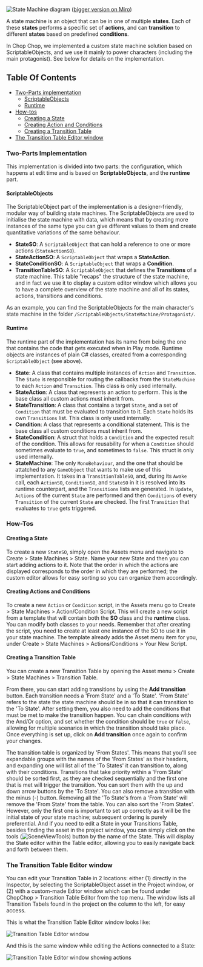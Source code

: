 ![State Machine diagram](https://github.com/UnityTechnologies/open-project-1/blob/main/Docs/WikiImages/StateMachine_diagram.jpg)
([bigger version on Miro](https://miro.com/app/board/o9J_khLZ3kQ=/?moveToWidget=3074457350985450798&cot=14))

A state machine is an object that can be in one of multiple **states**. Each of these **states** performs a specific set of **actions**, and can **transition** to different **states** based on predefined **conditions**.

In Chop Chop, we implemented a custom state machine solution based on ScriptableObjects, and we use it mainly to power characters (including the main protagonist). See below for details on the implementation.

## Table Of Contents
- [Two-Parts implementation](#two-parts-implementation)
	- [ScriptableObjects](#scriptableobjects)
	- [Runtime](#runtime)
- [How-tos](#how-tos)
	- [Creating a State](#creating-a-state)
	- [Creating Action and Conditions](#creating-actions-and-conditions)
	- [Creating a Transition Table](#creating-a-transition-table)
- [The Transition Table Editor window](#the-transition-table-editor-window)

### Two-Parts Implementation
This implementation is divided into two parts: the configuration, which happens at edit time and is based on **ScriptableObjects**, and the **runtime** part.

#### ScriptableObjects
The ScriptableObject part of the implementation is a designer-friendly, modular way of building state machines. The ScriptableObjects are used to initialise the state machine with data, which means that by creating more instances of the same type you can give different values to them and create quantitative variations of the same behaviour.

- **StateSO**: A `ScriptableObject` that can hold a reference to one or more actions (`StateActionSO`). 
- **StateActionSO**: A `ScriptableObject` that wraps a **StateAction**.
- **StateConditionSO**: A `ScriptableObject` that wraps a **Condition**.
- **TransitionTableSO**: A `ScriptableObject` that defines the **Transitions** of a state machine. This table "recaps" the structure of the state machine, and in fact we use it to display a custom editor window which allows you to have a complete overview of the state machine and all of its states, actions, transitions and conditions.

As an example, you can find the ScriptableObjects for the main character's state machine in the folder `/ScriptableObjects/StateMachine/Protagonist/`.

#### Runtime
The runtime part of the implementation has its name from being the one that contains the code that gets executed when in Play mode. Runtime objects are instances of plain C# classes, created from a corresponding `ScriptableObject` (see above).

- **State**: A class that contains multiple instances of `Action` and `Transition`. The `State` is responsible for routing the callbacks from the `StateMachine` to each `Action` and `Transition`. This class is only used internally.
- **StateAction**: A class that represents an action to perform. This is the base class all custom actions must inherit from.
- **StateTransition**: A class that contains a target `State`, and a set of `Condition` that must be evaluated to transition to it. Each `State` holds its own `Transitions` list. This class is only used internally.
- **Condition**: A class that represents a conditional statement. This is the base class all custom conditions must inherit from.
- **StateCondition**: A struct that holds a `Condition` and the expected result of the condition. This allows for reusability for when a `Condition` should sometimes evaluate to `true`, and sometimes to `false`. This struct is only used internally.
- **StateMachine**: The only `MonoBehaviour`, and the one that should be attatched to any `GameObject` that wants to make use of this implementation. It takes in a `TransitionTableSO`, and, during its `Awake` call, each `ActionSO`, `ConditionSO`, and `StateSO` in it is resolved into its runtime counterpart, and the `Transitions` lists are generated. In `Update`, `Actions` of the current `State` are performed and then `Conditions` of every `Transition` of the current `State` are checked. The first `Transition` that evaluates to `true` gets triggered.

### How-Tos
#### Creating a State
To create a new `StateSO`, simply open the Assets menu and navigate to Create > State Machines > State. Name your new State and then you can start adding actions to it. Note that the order in which the actions are displayed corresponds to the order in which they are performed; the custom editor allows for easy sorting so you can organize them accordingly. 
#### Creating Actions and Conditions
To create a new `Action` or `Condition` script, in the Assets menu go to Create > State Machines > Action/Condition Script. This will create a new script from a template that will contain both the **SO** class and the **runtime** class. You can modify both classes to your needs. Remember that after creating the script, you need to create at least one instance of the SO to use it in your state machine. The template already adds the Asset menu item for you, under Create > State Machines > Actions/Conditions > Your New Script.
#### Creating a Transition Table
You can create a new Transition Table by opening the Asset menu > Create > State Machines > Transition Table.

From there, you can start adding transitions by using the **Add transition** button. Each transition needs a 'From State' and a 'To State'. 'From State' refers to the state the state machine should be in so that it can transition to the 'To State'. After setting them, you also need to add the conditions that must be met to make the transition happen. You can chain conditions with the And/Or option, and set whether the condition should be `true` or `false`, allowing for multiple scenarios in which the transition should take place. Once everything is set up, click on **Add transition** once again to confirm your changes.

The transition table is organized by 'From States'. This means that you'll see expandable groups with the names of the 'From States' as their headers, and expanding one will list all of the 'To States' it can transition to, along with their conditions. Transitions that take priority within a 'From State' should be sorted first, as they are checked sequentially and the first one that is met will trigger the transition. You can sort them with the up and down arrow buttons by the 'To State'. You can also remove a transition with the minus (-) button. Removing all the 'To State's from a 'From State' will remove the 'From State' from the table. You can also sort the 'From States'. However, only the first one is important to set up correctly as it will be the initial state of your state machine; subsequent ordering is purely preferential. And if you need to edit a State in your Transitions Table, besides finding the asset in the project window, you can simply click on the tools (![SceneViewTools](https://raw.githubusercontent.com/halak/unity-editor-icons/master/icons/small/SceneViewTools.png)) button by the name of the State. This will display the State editor within the Table editor, allowing you to easily navigate back and forth between them.

### The Transition Table Editor window
You can edit your Transition Table in 2 locations: either (1) directly in the Inspector, by selecting the ScriptableObject asset in the Project window, or (2) with a custom-made Editor window which can be found under ChopChop > Transition Table Editor from the top menu. The window lists all Transition Tabels found in the project on the column to the left, for easy access.

This is what the Transition Table Editor window looks like:

![Transition Table Editor window](https://github.com/UnityTechnologies/open-project-1/blob/main/Docs/WikiImages/TransitionTable_PigChef.png)

And this is the same window while editing the Actions connected to a State:

![Transition Table Editor window showing actions](https://github.com/UnityTechnologies/open-project-1/blob/main/Docs/WikiImages/TransitionTable_PigChef_Actions.png)